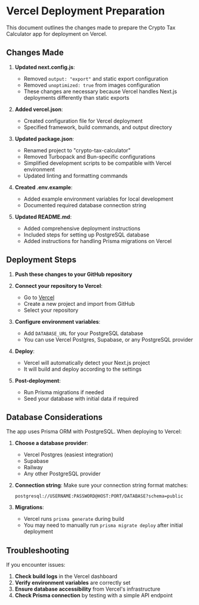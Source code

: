 # Vercel Deployment Preparation

This document outlines the changes made to prepare the Crypto Tax Calculator app for deployment on Vercel.

## Changes Made

1. **Updated next.config.js**:
   - Removed `output: "export"` and static export configuration
   - Removed `unoptimized: true` from images configuration
   - These changes are necessary because Vercel handles Next.js deployments differently than static exports

2. **Added vercel.json**:
   - Created configuration file for Vercel deployment
   - Specified framework, build commands, and output directory

3. **Updated package.json**:
   - Renamed project to "crypto-tax-calculator"
   - Removed Turbopack and Bun-specific configurations
   - Simplified development scripts to be compatible with Vercel environment
   - Updated linting and formatting commands

4. **Created .env.example**:
   - Added example environment variables for local development
   - Documented required database connection string

5. **Updated README.md**:
   - Added comprehensive deployment instructions
   - Included steps for setting up PostgreSQL database
   - Added instructions for handling Prisma migrations on Vercel

## Deployment Steps

1. **Push these changes to your GitHub repository**

2. **Connect your repository to Vercel**:
   - Go to [Vercel](https://vercel.com)
   - Create a new project and import from GitHub
   - Select your repository

3. **Configure environment variables**:
   - Add `DATABASE_URL` for your PostgreSQL database
   - You can use Vercel Postgres, Supabase, or any PostgreSQL provider

4. **Deploy**:
   - Vercel will automatically detect your Next.js project
   - It will build and deploy according to the settings

5. **Post-deployment**:
   - Run Prisma migrations if needed
   - Seed your database with initial data if required

## Database Considerations

The app uses Prisma ORM with PostgreSQL. When deploying to Vercel:

1. **Choose a database provider**:
   - Vercel Postgres (easiest integration)
   - Supabase
   - Railway
   - Any other PostgreSQL provider

2. **Connection string**:
   Make sure your connection string format matches:
   ```
   postgresql://USERNAME:PASSWORD@HOST:PORT/DATABASE?schema=public
   ```

3. **Migrations**:
   - Vercel runs `prisma generate` during build
   - You may need to manually run `prisma migrate deploy` after initial deployment

## Troubleshooting

If you encounter issues:

1. **Check build logs** in the Vercel dashboard
2. **Verify environment variables** are correctly set
3. **Ensure database accessibility** from Vercel's infrastructure
4. **Check Prisma connection** by testing with a simple API endpoint 